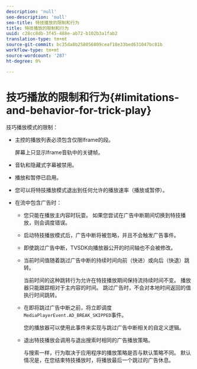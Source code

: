 ```yaml
---
description: 'null'
seo-description: 'null'
seo-title: 特技播放的限制和行为
title: 特技播放的限制和行为
uuid: c28cc8db-3f45-488e-ab72-b102b3a1fab2
translation-type: tm+mt
source-git-commit: bc35da8b258056809ceaf18e33bed631047bc81b
workflow-type: tm+mt
source-wordcount: '287'
ht-degree: 0%

---
```



# 技巧播放的限制和行为{#limitations-and-behavior-for-trick-play}

<!--<a id="section_2BC43539C5C142E085D06A7E35C76726"></a>-->

技巧播放模式的限制：

* 主控的播放列表必须包含仅限Iframe的段。

   屏幕上只显示Iframe音轨中的关键帧。
* 音轨和隐藏式字幕被禁用。
* 播放和暂停已启用。
* 您可以将特技播放模式退出到任何允许的播放速率（播放或暂停）。
* 在流中包含广告时：

   * 您只能在播放主内容时玩耍。 如果您尝试在广告中断期间切换到特技播放，则会调度错误。
   * 启动特技播放模式后，广告中断将被忽略，并且不会触发广告事件。
   * 即使跳过广告中断，TVSDK向播放器公开的时间轴也不会被修改。
   * 当前时间值随着跳过广告中断的持续时间向前（快进）或向后（快退）跳转。

      当前时间的这种跳转行为允许在特技播放期间保持流持续时间不变。 播放器只能跟踪相对于主内容的时间。 跳过广告时，不会对本地时间返回的值执行时间跳转。
   * 在即将跳过广告中断之前，将立即调度`MediaPlayerEvent.AD_BREAK_SKIPPED`事件。

      您的播放器可以使用此事件来实现与跳过广告中断相关的自定义逻辑。

   * 退出特技播放会调用与退出搜索时相同的广告播放策略。

      与搜索一样，行为取决于应用程序的播放策略是否与默认策略不同。 默认情况是，在您结束特技播放时，将播放最后一个跳过的广告休息。
